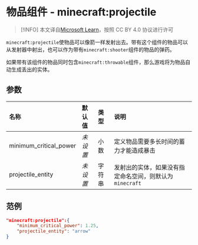 # 物品组件 - minecraft:projectile
> [!INFO]
> 本文译自[Microsoft Learn](https://learn.microsoft.com/en-us/minecraft/creator/)，按照 CC BY 4.0 协议进行许可

    
`minecraft:projectile`使物品可以像箭一样发射出去。带有这个组件的物品可以从发射器中射出，也可以作为带有`minecraft:shooter`组件的物品的弹药。

如果带有该组件的物品同时包含`minecraft:throwable`组件，那么游戏将为物品自动生成丢出的实体。

## 参数

| 名称 | 默认值 | 类型 | 说明  |
|:----------|:----------|:----------|:----------|
| minimum_critical_power | *未设置* | 小数 | 定义物品需要多长时间的蓄力才能造成暴击 |
| projectile_entity | *未设置* | 字符串 | 发射出的实体，如果没有指定命名空间，则默认为`minecraft` |


## 范例
```json
"minecraft:projectile":{
    "minimum_critical_power": 1.25,
    "projectile_entity": "arrow"
}
```
